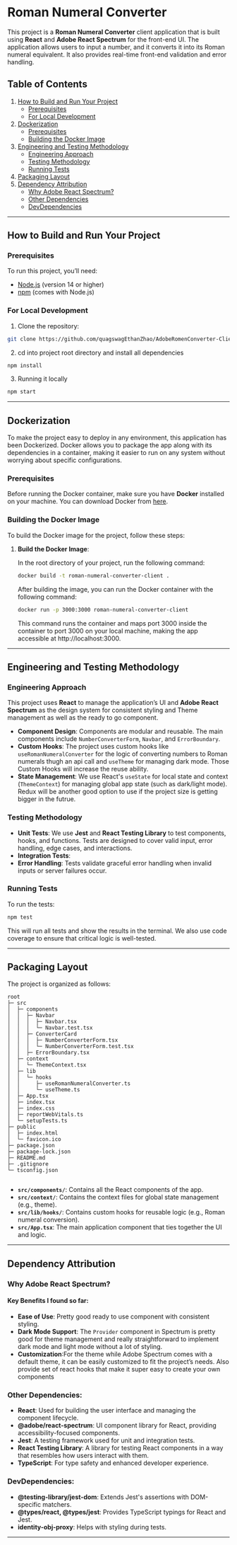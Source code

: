# Roman Numeral Converter

This project is a **Roman Numeral Converter** client application that is built using **React** and **Adobe React Spectrum** for the front-end UI. The application allows users to input a number, and it converts it into its Roman numeral equivalent. It also provides real-time front-end validation and error handling.

## Table of Contents

1. [How to Build and Run Your Project](#how-to-build-and-run-your-project)
   - [Prerequisites](#prerequisites)
   - [For Local Development](#for-local-development)
2. [Dockerization](#dockerization)
   - [Prerequisites](#prerequisites-1)
   - [Building the Docker Image](#building-the-docker-image)
3. [Engineering and Testing Methodology](#engineering-and-testing-methodology)
   - [Engineering Approach](#engineering-approach)
   - [Testing Methodology](#testing-methodology)
   - [Running Tests](#running-tests)
4. [Packaging Layout](#packaging-layout)
5. [Dependency Attribution](#dependency-attribution)
   - [Why Adobe React Spectrum?](#why-adobe-react-spectrum)
   - [Other Dependencies](#other-dependencies)
   - [DevDependencies](#devdependencies)

---

## How to Build and Run Your Project

### Prerequisites

To run this project, you’ll need:

- [Node.js](https://nodejs.org/) (version 14 or higher)
- [npm](https://www.npmjs.com/) (comes with Node.js)

### For Local Development

1. Clone the repository:

```bash
git clone https://github.com/quagswagEthanZhao/AdobeRomenConverter-Client.git
```

2. cd into project root directory and install all dependencies

```bash
npm install
```

3. Running it locally

```bash
npm start
```

---

## Dockerization

To make the project easy to deploy in any environment, this application has been Dockerized. Docker allows you to package the app along with its dependencies in a container, making it easier to run on any system without worrying about specific configurations.

### Prerequisites

Before running the Docker container, make sure you have **Docker** installed on your machine. You can download Docker from [here](https://www.docker.com/products/docker-desktop).

### Building the Docker Image

To build the Docker image for the project, follow these steps:

1. **Build the Docker Image**:

   In the root directory of your project, run the following command:

   ```bash
   docker build -t roman-numeral-converter-client .

   ```

   After building the image, you can run the Docker container with the following command:

   ```bash
   docker run -p 3000:3000 roman-numeral-converter-client

   ```

   This command runs the container and maps port 3000 inside the container to port 3000 on your local machine, making the app accessible at http://localhost:3000.

---

## Engineering and Testing Methodology

### Engineering Approach

This project uses **React** to manage the application’s UI and **Adobe React Spectrum** as the design system for consistent styling and Theme management as well as the ready to go component.

- **Component Design**: Components are modular and reusable. The main components include `NumberConverterForm`, `Navbar`, and `ErrorBoundary`.
- **Custom Hooks**: The project uses custom hooks like `useRomanNumeralConverter` for the logic of converting numbers to Roman numerals thugh an api call and `useTheme` for managing dark mode. Those Custom Hooks will increase the reuse ability.
- **State Management**: We use React's `useState` for local state and context (`ThemeContext`) for managing global app state (such as dark/light mode). Redux will be another good option to use if the project size is getting bigger in the futrue.

### Testing Methodology

- **Unit Tests**: We use **Jest** and **React Testing Library** to test components, hooks, and functions. Tests are designed to cover valid input, error handling, edge cases, and interactions.
- **Integration Tests**:
- **Error Handling**: Tests validate graceful error handling when invalid inputs or server failures occur.

### Running Tests

To run the tests:

```bash
npm test

```

This will run all tests and show the results in the terminal. We also use code coverage to ensure that critical logic is well-tested.

---

## Packaging Layout

The project is organized as follows:

```plaintext
root
├─ src
│  ├─ components
│  │  ├─ Navbar
│  │  │  ├─ Navbar.tsx
│  │  │  └─ Navbar.test.tsx
│  │  ├─ ConverterCard
│  │  │  ├─ NumberConverterForm.tsx
│  │  │  └─ NumberConverterForm.test.tsx
│  │  ├─ ErrorBoundary.tsx
│  ├─ context
│  │  └─ ThemeContext.tsx
│  ├─ lib
│  │  └─ hooks
│  │     ├─ useRomanNumeralConverter.ts
│  │     └─ useTheme.ts
│  ├─ App.tsx
│  ├─ index.tsx
│  ├─ index.css
│  ├─ reportWebVitals.ts
│  └─ setupTests.ts
├─ public
│  ├─ index.html
│  └─ favicon.ico
├─ package.json
├─ package-lock.json
├─ README.md
├─ .gitignore
└─ tsconfig.json


```

- **`src/components/`**: Contains all the React components of the app.
- **`src/context/`**: Contains the context files for global state management (e.g., theme).
- **`src/lib/hooks/`**: Contains custom hooks for reusable logic (e.g., Roman numeral conversion).
- **`src/App.tsx`**: The main application component that ties together the UI and logic.

---

## Dependency Attribution

### Why Adobe React Spectrum?

#### Key Benefits I found so far:

- **Ease of Use**: Pretty good ready to use component with consistent styling.
- **Dark Mode Support**: The `Provider` component in Spectrum is pretty good for theme management and really straightforward to implement dark mode and light mode without a lot of styling.
- **Customization**:For the theme while Adobe Spectrum comes with a default theme, it can be easily customized to fit the project’s needs. Also provide set of react hooks that make it super easy to create your own components

### Other Dependencies:

- **React**: Used for building the user interface and managing the component lifecycle.
- **@adobe/react-spectrum**: UI component library for React, providing accessibility-focused components.
- **Jest**: A testing framework used for unit and integration tests.
- **React Testing Library**: A library for testing React components in a way that resembles how users interact with them.
- **TypeScript**: For type safety and enhanced developer experience.

### DevDependencies:

- **@testing-library/jest-dom**: Extends Jest's assertions with DOM-specific matchers.
- **@types/react, @types/jest**: Provides TypeScript typings for React and Jest.
- **identity-obj-proxy**: Helps with styling during tests.

---
